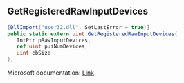 ## GetRegisteredRawInputDevices

```csharp
[DllImport("user32.dll", SetLastError = true)]
public static extern uint GetRegisteredRawInputDevices(
   IntPtr pRawInputDevices,
   ref uint puiNumDevices,
   uint cbSize
);
```

Microsoft documentation: [Link](https://docs.microsoft.com/en-us/windows/win32/api/winuser/nf-winuser-getregisteredrawinputdevices)
